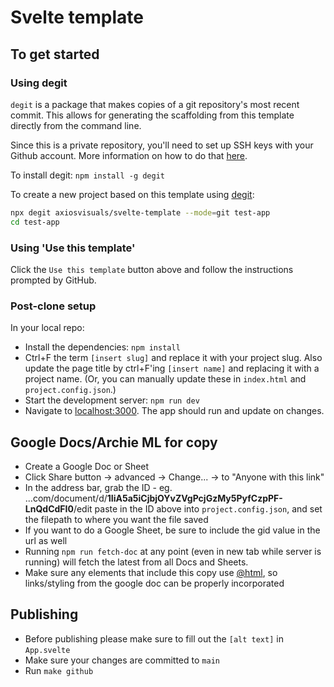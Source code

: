 # Svelte template

## To get started

### Using degit

`degit` is a package that makes copies of a git repository's most recent commit. This allows for generating the scaffolding from this template directly from the command line.

Since this is a private repository, you'll need to set up SSH keys with your Github account. More information on how to do that [here](https://docs.github.com/en/github/authenticating-to-github/connecting-to-github-with-ssh/generating-a-new-ssh-key-and-adding-it-to-the-ssh-agent).

To install degit: `npm install -g degit`

To create a new project based on this template using [degit](https://github.com/Rich-Harris/degit):

```bash
npx degit axiosvisuals/svelte-template --mode=git test-app
cd test-app
```

### Using 'Use this template'

Click the `Use this template` button above and follow the instructions prompted by GitHub.

### Post-clone setup

In your local repo:

- Install the dependencies: `npm install`
- Ctrl+F the term `[insert slug]` and replace it with your project slug. Also update the page title by ctrl+F'ing `[insert name]` and replacing it with a project name. (Or, you can manually update these in `index.html` and `project.config.json`.)
- Start the development server: `npm run dev`
- Navigate to [localhost:3000](http://localhost:3000). The app should run and update on changes.

## Google Docs/Archie ML for copy

- Create a Google Doc or Sheet
- Click Share button -> advanced -> Change... -> to "Anyone with this link"
- In the address bar, grab the ID - eg. ...com/document/d/**1IiA5a5iCjbjOYvZVgPcjGzMy5PyfCzpPF-LnQdCdFI0**/edit
  paste in the ID above into `project.config.json`, and set the filepath to where you want the file saved
- If you want to do a Google Sheet, be sure to include the gid value in the url as well
- Running `npm run fetch-doc` at any point (even in new tab while server is running) will fetch the latest from all Docs and Sheets.
- Make sure any elements that include this copy use [@html](https://svelte.dev/tutorial/html-tags), so links/styling from the google doc can be properly incorporated

## Publishing

- Before publishing please make sure to fill out the `[alt text]` in `App.svelte`
- Make sure your changes are committed to `main`
- Run `make github`